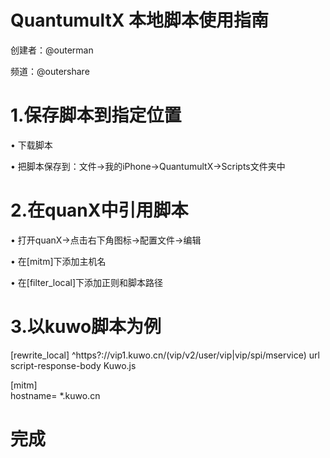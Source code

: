 # QuantumultX 本地脚本使用指南


创建者：@outerman

频道：@outershare

# 1.保存脚本到指定位置

•  下载脚本

•  把脚本保存到：文件->我的iPhone->QuantumultX->Scripts文件夹中

# 2.在quanX中引用脚本

•  打开quanX->点击右下角图标->配置文件->编辑

•  在[mitm]下添加主机名

•  在[filter_local]下添加正则和脚本路径

# 3.以kuwo脚本为例


[rewrite_local] 
^https?:\/\/vip1\.kuwo\.cn\/(vip\/v2\/user\/vip|vip\/spi/mservice) url script-response-body Kuwo.js

[mitm]  
hostname= *.kuwo.cn

# 完成
